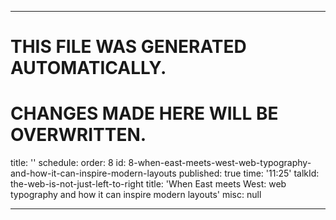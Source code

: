 ----

# THIS FILE WAS GENERATED AUTOMATICALLY.
# CHANGES MADE HERE WILL BE OVERWRITTEN.

title: ''
schedule:
  order: 8
  id: 8-when-east-meets-west-web-typography-and-how-it-can-inspire-modern-layouts
  published: true
  time: '11:25'
  talkId: the-web-is-not-just-left-to-right
  title: 'When East meets West: web typography and how it can inspire modern layouts'
  misc: null

----

